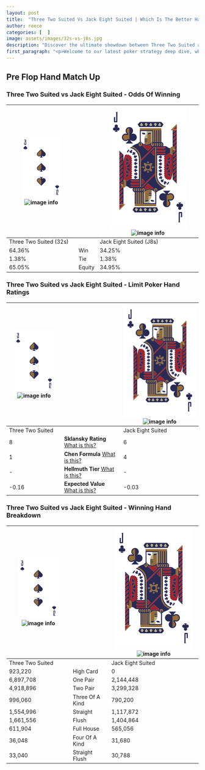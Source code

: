 ```yaml
---
layout: post
title:  "Three Two Suited Vs Jack Eight Suited | Which Is The Better Hand In Poker? A Complete Guide"
author: reece
categories: [  ]
image: assets/images/32s-vs-j8s.jpg
description: "Discover the ultimate showdown between Three Two Suited and Jack Eight Suited in poker! Uncover the odds, strategies, and scenarios where one hand triumphs over the other. Get ready to up your poker game with this thrilling analysis."
first_paragraph: "<p>Welcome to our latest poker strategy deep dive, where we're pitting two distinct hands against each other in a high-stakes showdown: Three Two Suited vs Jack Eight Suited.</p><p>In the dynamic world of poker, every decision counts, and knowing which hand holds the upper hand is key to your success at the table.</p><p>In this article, we'll dissect these two hands, explore the scenarios where one dominates the other, and equip you with the knowledge to make strategic choices that can tip the odds in your favor.</p><p>Get ready to unravel the intriguing dynamics of these poker hands and elevate your game to new heights.</p>"
---
```




[comment]: # (sp0)

## Pre Flop Hand Match Up

<div class="table hand-ratings" markdown="1"> 



### Three Two Suited vs Jack Eight Suited - Odds Of Winning


    
| ![image info](assets/images/hand1/3.png) ![image info](assets/images/hand1/2s.png) |  | ![image info](assets/images/hand2/J.png) ![image info](assets/images/hand2/8s.png) |
| -------- | -------- | -------- |
| Three Two Suited (32s) |  | Jack Eight Suited (J8s) |
| 64.36% | Win | 34.25% |
| 1.38% | Tie | 1.38% |
| 65.05% | Equity | 34.95% |




[comment]: # (sp1)



### Three Two Suited vs Jack Eight Suited - Limit Poker Hand Ratings


    
| ![image info](assets/images/hand1/3.png) ![image info](assets/images/hand1/2s.png) |  | ![image info](assets/images/hand2/J.png) ![image info](assets/images/hand2/8s.png) |
| -------- | -------- | -------- |
| Three Two Suited |  | Jack Eight Suited |
| 8 | **Sklansky Rating** [What is this?](/sklansky-rating-explained) | 6 |
| 1 | **Chen Formula** [What is this?](/chen-formula-explained) | 4 |
| - | **Hellmuth Tier** [What is this?](/Hellmuth-tier-explained) | - |
| -0.16 | **Expected Value** [What is this?](/expected-value-explained) | -0.03 |




[comment]: # (sp2)



### Three Two Suited vs Jack Eight Suited - Winning Hand Breakdown


    
| ![image info](assets/images/hand1/3.png) ![image info](assets/images/hand1/2s.png) |  | ![image info](assets/images/hand2/J.png) ![image info](assets/images/hand2/8s.png) |
| -------- | -------- | -------- |
| Three Two Suited |  | Jack Eight Suited |
| 923,220 | High Card | 0 |
| 6,897,708 | One Pair | 2,144,448 |
| 4,918,896 | Two Pair | 3,299,328 |
| 996,060 | Three Of A Kind | 790,200 |
| 1,554,996 | Straight | 1,117,872 |
| 1,661,556 | Flush | 1,404,864 |
| 611,904 | Full House | 565,056 |
| 36,048 | Four Of A Kind | 31,680 |
| 33,040 | Straight Flush | 30,788 |




[comment]: # (sp3)



</div>

[comment]: # (sp4)



[comment]: # (sp5)


